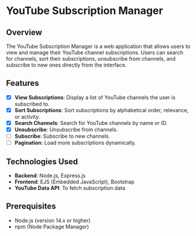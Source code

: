 # YouTube Subscription Manager

## Overview
The YouTube Subscription Manager is a web application that allows users to view and manage their YouTube channel subscriptions. Users can search for channels, sort their subscriptions, unsubscribe from channels, and subscribe to new ones directly from the interface.

## Features
- [x] **View Subscriptions**: Display a list of YouTube channels the user is subscribed to.
- [x] **Sort Subscriptions**: Sort subscriptions by alphabetical order, relevance, or activity.
- [x] **Search Channels**: Search for YouTube channels by name or ID.
- [x] **Unsubscribe**: Unsubscribe from channels.
- [ ] **Subscribe**: Subscribe to new channels.
- [ ] **Pagination**: Load more subscriptions dynamically.

## Technologies Used
- **Backend**: Node.js, Express.js
- **Frontend**: EJS (Embedded JavaScript), Bootstrap
- **YouTube Data API**: To fetch subscription data

## Prerequisites
- Node.js (version 14.x or higher)
- npm (Node Package Manager)
